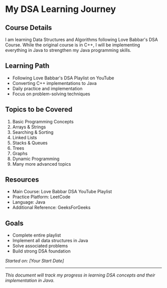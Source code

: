 # My DSA Learning Journey

## Course Details
I am learning Data Structures and Algorithms following Love Babbar's DSA Course. While the original course is in C++, I will be implementing everything in Java to strengthen my Java programming skills.

## Learning Path
- Following Love Babbar's DSA Playlist on YouTube
- Converting C++ implementations to Java
- Daily practice and implementation
- Focus on problem-solving techniques

## Topics to be Covered
1. Basic Programming Concepts
2. Arrays & Strings
3. Searching & Sorting
4. Linked Lists
5. Stacks & Queues
6. Trees
7. Graphs
8. Dynamic Programming
9. Many more advanced topics

## Resources
- Main Course: Love Babbar DSA YouTube Playlist
- Practice Platform: LeetCode
- Language: Java
- Additional Reference: GeeksForGeeks

## Goals
- Complete entire playlist
- Implement all data structures in Java
- Solve associated problems
- Build strong DSA foundation

_Started on: [Your Start Date]_

---
_This document will track my progress in learning DSA concepts and their implementation in Java._
